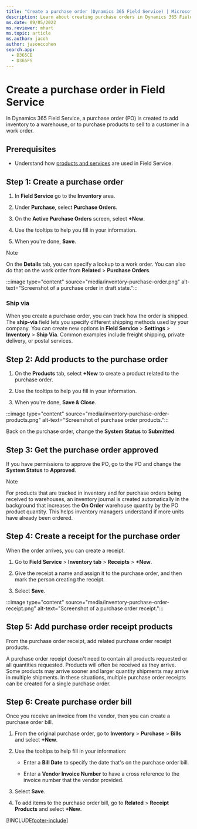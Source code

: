 ```yaml
---
title: "Create a purchase order (Dynamics 365 Field Service) | MicrosoftDocs"
description: Learn about creating purchase orders in Dynamics 365 Field Service
ms.date: 09/05/2022
ms.reviewer: mhart
ms.topic: article
ms.author: jacoh
author: jasonccohen
search.app: 
  - D365CE
  - D365FS
---
```


# Create a purchase order in Field Service

In Dynamics 365 Field Service, a purchase order (PO) is created to add inventory to a warehouse, or to purchase products to sell to a customer in a work order.

## Prerequisites

- Understand how [products and services](../field-service/create-product-or-service.md) are used in Field Service.

## Step 1: Create a purchase order
  
1. In **Field Service** go to the **Inventory** area.  

1. Under **Purchase**, select **Purchase Orders**.
  
1. On the **Active Purchase Orders** screen, select **+New**.  
  
1. Use the tooltips to help you fill in your information.  
  
1. When you're done, **Save**.  
  
  > [!NOTE]
  > On the **Details** tab, you can specify a lookup to a work order. You can also do that on the work order from **Related** > **Purchase Orders**.

:::image type="content" source="media/inventory-purchase-order.png" alt-text="Screenshot of a purchase order in draft state.":::

### Ship via

When you create a purchase order, you can track how the order is shipped. The **ship-via** field lets you specify different shipping methods used by your company. You can create new options in **Field Service** > **Settings** > **Inventory** > **Ship Via**. Common examples include freight shipping, private delivery, or postal services.

## Step 2: Add products to the purchase order
  
1. On the **Products** tab, select **+New** to create a product related to the purchase order.  
  
1. Use the tooltips to help you fill in your information.  
  
1. When you're done, **Save & Close**.  

:::image type="content" source="media/inventory-purchase-order-products.png" alt-text="Screenshot of purchase order products.":::

Back on the purchase order, change the **System Status** to **Submitted**.

## Step 3: Get the purchase order approved
  
If you have permissions to approve the PO, go to the PO and change the **System Status** to **Approved**.  

> [!NOTE]
> For products that are tracked in inventory and for purchase orders being received to warehouses, an inventory journal is created automatically in the background that increases the **On Order** warehouse quantity by the PO product quantity. This helps inventory managers understand if more units have already been ordered.

## Step 4: Create a receipt for the purchase order  

When the order arrives, you can create a receipt.  
  
1. Go to **Field Service** > **Inventory tab** > **Receipts** > **+New**.  
  
1. Give the receipt a name and assign it to the purchase order, and then mark the person creating the receipt.  
  
1. Select **Save**.  

:::image type="content" source="media/inventory-purchase-order-receipt.png" alt-text="Screenshot of a purchase order receipt.":::

## Step 5: Add purchase order receipt products  
  
From the purchase order receipt, add related purchase order receipt products.

A purchase order receipt doesn't need to contain all products requested or all quantities requested. Products will often be received as they arrive. Some products may arrive sooner and larger quantity shipments may arrive in multiple shipments. In these situations, multiple purchase order receipts can be created for a single purchase order.

## Step 6: Create purchase order bill

 Once you receive an invoice from the vendor, then you can create a purchase order bill.  
  
1. From the original purchase order, go to **Inventory** > **Purchase** > **Bills** and select **+New**.

1. Use the tooltips to help fill in your information:  
  
   - Enter a **Bill Date** to specify the date that's on the purchase order bill.  
  
   - Enter a **Vendor Invoice Number** to have a cross reference to the invoice number that the vendor provided.  
  
1. Select **Save**.  
  
1. To add items to the purchase order bill, go to **Related** > **Receipt Products** and select **+New**.

[!INCLUDE[footer-include](../includes/footer-banner.md)]
